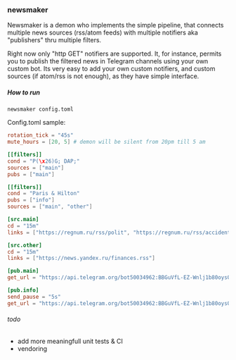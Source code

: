 ### newsmaker

Newsmaker is a demon who implements the simple pipeline, that connects multiple news sources (rss/atom feeds) with multiple notifiers aka "publishers"  thru multiple filters.

Right now only "http GET" notifiers are supported.  It, for instance, permits you to publish the filtered news in Telegram channels using your own custom bot.
Its very easy to add your own custom notifiers, and custom sources (if atom/rss is not enough), as they have simple interface.


##### How to run 
```
newsmaker config.toml
```

Config.toml sample:

```toml
rotation_tick = "45s"
mute_hours = [20, 5] # demon will be silent from 20pm till 5 am

[[filters]]
cond = "P(\x26)G; DAP;"
sources = ["main"]
pubs = ["main"]

[[filters]]
cond = "Paris & Hilton" 
pubs = ["info"]
sources = ["main", "other"]

[src.main]
cd = "15m"
links = ["https://regnum.ru/rss/polit", "https://regnum.ru/rss/accidents"]

[src.other]
cd = "15m"
links = ["https://news.yandex.ru/finances.rss"]

[pub.main]
get_url = "https://api.telegram.org/bot50034962:BBGuVfL-EZ-Wnlj1b80oysOkurJgZdbI/sendMessage?text=%s&chat_id=-20023152348394761&parse_mode=Markdown"

[pub.info]
send_pause = "5s"
get_url = "https://api.telegram.org/bot50034962:BBGuVfL-EZ-Wnlj1b80oysOkurJgZdbI/sendMessage?text=%s&chat_id=-20023152348394761&parse_mode=Markdown"
```





###### todo

- add more meaningfull unit tests & CI
- vendoring







 